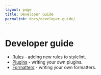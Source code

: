 ```yaml
---
layout: page
title: Developer Guide
permalink: docs/developer-guide/
---
```


# Developer guide

* [Rules](/docs/developer-guide/rules.md) - adding new rules to stylelint.
* [Plugins](/docs/developer-guide/plugins.md) - writing your own plugins.
* [Formatters](/docs/developer-guide/formatters.md) - writing your own formatters.
